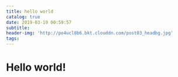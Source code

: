 ```yaml
---
title: hello world
catalog: true
date: 2019-03-19 00:59:57
subtitle:
header-img: 'http://po4ucl8b6.bkt.clouddn.com/post03_headbg.jpg'
tags:
---
```

# Hello world!